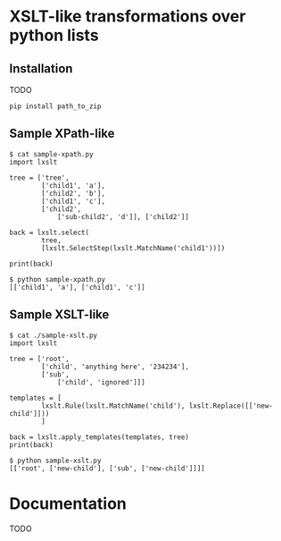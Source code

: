 # XSLT-like transformations over python lists

## Installation

TODO

```
pip install path_to_zip
```

## Sample XPath-like

```
$ cat sample-xpath.py
import lxslt

tree = ['tree',
        ['child1', 'a'],
        ['child2', 'b'],
        ['child1', 'c'],
        ['child2',
            ['sub-child2', 'd']], ['child2']]

back = lxslt.select(
        tree,
        [lxslt.SelectStep(lxslt.MatchName('child1'))])

print(back)

$ python sample-xpath.py
[['child1', 'a'], ['child1', 'c']]
```

## Sample XSLT-like

```
$ cat ./sample-xslt.py
import lxslt

tree = ['root',
        ['child', 'anything here', '234234'],
        ['sub',
            ['child', 'ignored']]]

templates = [
        lxslt.Rule(lxslt.MatchName('child'), lxslt.Replace([['new-child']]))
        ]

back = lxslt.apply_templates(templates, tree)
print(back)

$ python sample-xslt.py
[['root', ['new-child'], ['sub', ['new-child']]]]
```

# Documentation

TODO
